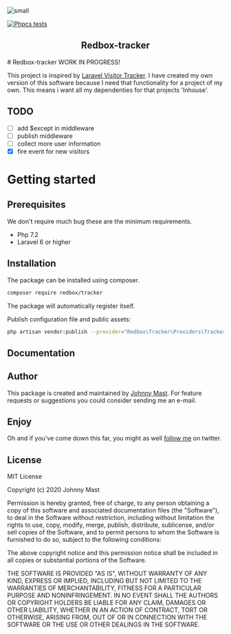 ![small](https://user-images.githubusercontent.com/121194/82691564-6b57da80-9c5e-11ea-87ec-639ad2255e8a.png)<br />


[![Phpcs tests](https://github.com/johnnymast/redbox-tracker/workflows/Phpcs/badge.svg)](https://github.com/johnnymast/redbox-tracker/actions?query=workflow%3APhpcs)

<h2 align="center">
   Redbox-tracker
</h2>
# Redbox-tracker
WORK IN PROGRESS!

This project is inspired by [Laravel Visitor Tracker](https://github.com/voerro/laravel-visitor-tracker). I have created my own version of this software because I need that functionality for a project of my own. This means i want all my dependenties for that
projects 'Inhouse'.


## TODO

- [ ] add $except in middleware
- [ ] publish middleware
- [ ] collect more user information
- [x] fire event for new visitors

# Getting started

## Prerequisites

We don't require much bug these are the minimum requirements. 

- Php 7.2
- Laravel 6 or higher

## Installation  

The package can be installed using composer.

```bash
composer require redbox/tracker
```

The package will automatically register itself.

Publish configuration file and public assets:

```bash
php artisan vendor:publish --provider="Redbox\Tracker\Providers\TrackerServiceProvider"
```


## Documentation



## Author

This package is created and maintained by [Johnny Mast](mailto:mastjohnny@gmail.com). For feature requests or suggestions you could consider sending me an e-mail.

## Enjoy

Oh and if you've come down this far, you might as well [follow me](https://twitter.com/mastjohnny) on twitter.
 

## License

MIT License

Copyright (c) 2020 Johnny Mast

Permission is hereby granted, free of charge, to any person obtaining a copy of this software and associated documentation files (the "Software"), to deal in the Software without restriction, including without limitation the rights to use, copy, modify, merge, publish, distribute, sublicense, and/or sell copies of the Software, and to permit persons to whom the Software is furnished to do so, subject to the following conditions:

The above copyright notice and this permission notice shall be included in all copies or substantial portions of the Software.

THE SOFTWARE IS PROVIDED "AS IS", WITHOUT WARRANTY OF ANY KIND, EXPRESS OR IMPLIED, INCLUDING BUT NOT LIMITED TO THE WARRANTIES OF MERCHANTABILITY, FITNESS FOR A PARTICULAR PURPOSE AND NONINFRINGEMENT. IN NO EVENT SHALL THE AUTHORS OR COPYRIGHT HOLDERS BE LIABLE FOR ANY CLAIM, DAMAGES OR OTHER LIABILITY, WHETHER IN AN ACTION OF CONTRACT, TORT OR OTHERWISE, ARISING FROM, OUT OF OR IN CONNECTION WITH THE SOFTWARE OR THE USE OR OTHER DEALINGS IN THE SOFTWARE.

  
  
